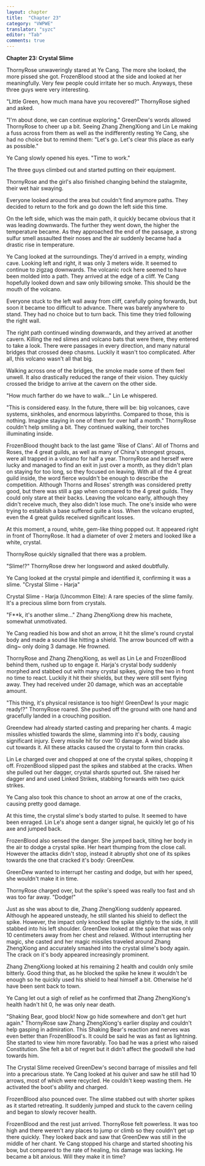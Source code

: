 ```yaml
---
layout: chapter
title:  "Chapter 23"
category: "VWPWE"
translator: "syzc"
editor: "Tab"
comments: true
---
```


**Chapter 23: Crystal Slime**
 
ThornyRose unwaveringly stared at Ye Cang. The more she looked, the more pissed she got. FrozenBlood stood at the side and looked at her meaningfully. Very few people could irritate her so much. Anyways, these three guys were very interesting.
 
"Little Green, how much mana have you recovered?" ThornyRose sighed and asked.
 
"I'm about done, we can continue exploring." GreenDew's words allowed ThornyRose to cheer up a bit. Seeing Zhang ZhengXiong and Lin Le making a fuss across from them as well as the indifferently resting Ye Cang, she had no choice but to remind them: "Let's go. Let's clear this place as early as possible."
 
Ye Cang slowly opened his eyes. "Time to work."
 
The three guys climbed out and started putting on their equipment. 
 
ThornyRose and the girl's also finished changing behind the stalagmite, their wet hair swaying.
 
Everyone looked around the area but couldn't find anymore paths. They decided to return to the fork and go down the left side this time.
 
On the left side, which was the main path, it quickly became obvious that it was leading downwards. The further they went down, the higher the temperature became. As they approached the end of the passage, a strong sulfur smell assaulted their noses and the air suddenly became had a drastic rise in temperature. 
 
Ye Cang looked at the surroundings. They'd arrived in a empty, winding cave. Looking left and right, it was only 3 meters wide. It seemed to continue to zigzag downwards. The volcanic rock here seemed to have been molded into a path. They arrived at the edge of a cliff. Ye Cang hopefully looked down and saw only billowing smoke. This should be the mouth of the volcano.
 
Everyone stuck to the left wall away from cliff, carefully going forwards, but soon it became too difficult to advance. There was barely anywhere to stand. They had no choice but to turn back. This time they tried following the right wall. 
 
The right path continued winding downwards, and they arrived at another cavern. Killing the red slimes and volcano bats that were there, they entered to take a look. There were passages in every direction, and many natural bridges that crossed deep chasms. Luckily it wasn't too complicated. After all, this volcano wasn't all that big.
 
Walking across one of the bridges, the smoke made some of them feel unwell. It also drastically reduced the range of their vision. They quickly crossed the bridge to arrive at the cavern on the other side.
 
"How much farther do we have to walk..." Lin Le whispered.
 
"This is considered easy. In the future, there will be: big volcanoes, cave systems, sinkholes, and enormous labyrinths. Compared to those, this is nothing. Imagine staying in one of them for over half a month." ThornyRose couldn't help smiling a bit. They continued walking, their torches illuminating inside.

 
FrozenBlood thought back to the last game 'Rise of Clans'. All of Thorns and Roses, the 4 great guilds, as well as many of China's strongest groups, were all trapped in a volcano for half a year. ThornyRose and herself were lucky and managed to find an exit in just over a month, as they didn't plan on staying for too long, so they focused on leaving. With all of the 4 great guild inside, the word fierce wouldn't be enough to describe the competition. Although Thorns and Roses' strength was considered pretty good, but there was still a gap when compared to the 4 great guilds. They could only stare at their backs. Leaving the volcano early, although they didn't receive much, they also didn't lose much. The one's inside who were trying to establish a base suffered quite a loss. When the volcano erupted, even the 4 great guilds received significant losses.
 
At this moment, a round, white, gem-like thing popped out. It appeared right in front of ThornyRose. It had a diameter of over 2 meters and looked like a white, crystal.
 
ThornyRose quickly signalled that there was a problem.
 
"Slime!?" ThornyRose drew her longsword and asked doubtfully.
 
Ye Cang looked at the crystal pimple and identified it, confirming it was a slime. "Crystal Slime - Harja"
 
Crystal Slime - Harja (Uncommon Elite): A rare species of the slime family. It's a precious slime born from crystals.
 
"F\*\*k, it's another slime..." Zhang ZhengXiong drew his machete, somewhat unmotivated.
 
Ye Cang readied his bow and shot an arrow, it hit the slime's round crystal body and made a sound like hitting a shield. The arrow bounced off with a ding~ only doing 3 damage. He frowned.
 
ThornyRose and Zhang ZhengXiong, as well as Lin Le and FrozenBlood behind them, rushed up to engage it. Harja's crystal body suddenly morphed and stabbed out with many crystal spikes, giving the two in front no time to react. Luckily it hit their shields, but they were still sent flying away. They had received under 20 damage, which was an acceptable amount.
 
"This thing, it's physical resistance is too high! GreenDew! Is your magic ready!?" ThornyRose roared. She pushed off the ground with one hand and gracefully landed in a crouching position.
 
Greendew had already started casting and preparing her chants. 4 magic missiles whistled towards the slime, slamming into it's body, causing significant injury. Every missile hit for over 10 damage. A wind blade also cut towards it. All these attacks caused the crystal to form thin cracks. 
 
Lin Le charged over and chopped at one of the crystal spikes, chopping it off. FrozenBlood slipped past the spikes and stabbed at the cracks. When she pulled out her dagger, crystal shards spurted out. She raised her dagger and and used Linked Strikes, stabbing forwards with two quick strikes.
 
Ye Cang also took this chance to shoot an arrow at one of the cracks, causing pretty good damage.
 
At this time, the crystal slime's body started to pulse. It seemed to have been enraged. Lin Le's ahoge sent a danger signal, he quickly let go of his axe and jumped back. 
 
FrozenBlood also sensed the danger. She jumped back, tilting her body in the air to dodge a crystal spike. Her heart thumping from the close call. However the attacks didn't stop, instead it abruptly shot one of its spikes towards the one that cracked it's body: GreenDew.
 
GreenDew wanted to interrupt her casting and dodge, but with her speed, she wouldn't make it in time.
 
ThornyRose charged over, but the spike's speed was really too fast and sh was too far away. "Dodge!"
 
Just as she was about to die, Zhang ZhengXiong suddenly appeared. Although he appeared unsteady, he still slanted his shield to deflect the spike. However, the impact only knocked the spike slightly to the side, it still stabbed into his left shoulder. GreenDew looked at the spike that was only 10 centimeters away from her chest and relaxed. Without interrupting her magic, she casted and her magic missiles traveled around Zhang ZhengXiong and accurately smashed into the crystal slime's body again. The crack on it's body appeared increasingly prominent.
 
Zhang ZhengXiong looked at his remaining 2 health and couldn only smile bitterly. Good thing that, as he blocked the spike he knew it wouldn't be enough so he quickly used his shield to heal himself a bit. Otherwise he'd have been sent back to town.
 
Ye Cang let out a sigh of relief as he confirmed that Zhang ZhengXiong's health hadn't hit 0, he was only near death. 
 
"Shaking Bear, good block! Now go hide somewhere and don't get hurt again." ThornyRose saw Zhang ZhengXiong's earlier display and couldn't help gasping in admiration. This Shaking Bear's reaction and nerves was even better than FrozenBlood's. It could be said he was as fast as lightning. She started to view him more favorably. Too bad he was a priest who raised Constitution. She felt a bit of regret but it didn't affect the goodwill she had towards him.
 
The Crystal Slime received GreenDew's second barrage of missiles and fell into a precarious state. Ye Cang looked at his quiver and saw he still had 10 arrows, most of which were recycled. He couldn't keep wasting them. He activated the boot's ability and charged. 
 
FrozenBlood also pounced over. The slime stabbed out with shorter spikes as it started retreating. It suddenly jumped and stuck to the cavern ceiling and began to slowly recover health. 
 
FrozenBlood and the rest just arrived. ThornyRose felt powerless. It was too high and there weren't any places to jump or climb so they couldn't get up there quickly. They looked back and saw that GreenDew was still in the middle of her chant. Ye Cang stopped his charge and started shooting his bow, but compared to the rate of healing, his damage was lacking. He became a bit anxious. Will they make it in time?